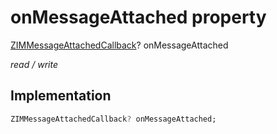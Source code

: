 


# onMessageAttached property







[ZIMMessageAttachedCallback](../../zego_uikit_prebuilt_live_audio_room/ZIMMessageAttachedCallback.md)? onMessageAttached
  
_<span class="feature">read / write</span>_






## Implementation

```dart
ZIMMessageAttachedCallback? onMessageAttached;
```







